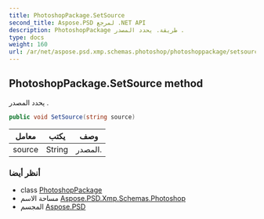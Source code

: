 ```yaml
---
title: PhotoshopPackage.SetSource
second_title: Aspose.PSD لمرجع .NET API
description: PhotoshopPackage طريقة. يحدد المصدر .
type: docs
weight: 160
url: /ar/net/aspose.psd.xmp.schemas.photoshop/photoshoppackage/setsource/
---
```

## PhotoshopPackage.SetSource method

يحدد المصدر .

```csharp
public void SetSource(string source)
```

| معامل | يكتب | وصف |
| --- | --- | --- |
| source | String | المصدر. |

### أنظر أيضا

* class [PhotoshopPackage](../)
* مساحة الاسم [Aspose.PSD.Xmp.Schemas.Photoshop](../../photoshoppackage/)
* المجسم [Aspose.PSD](../../../)


